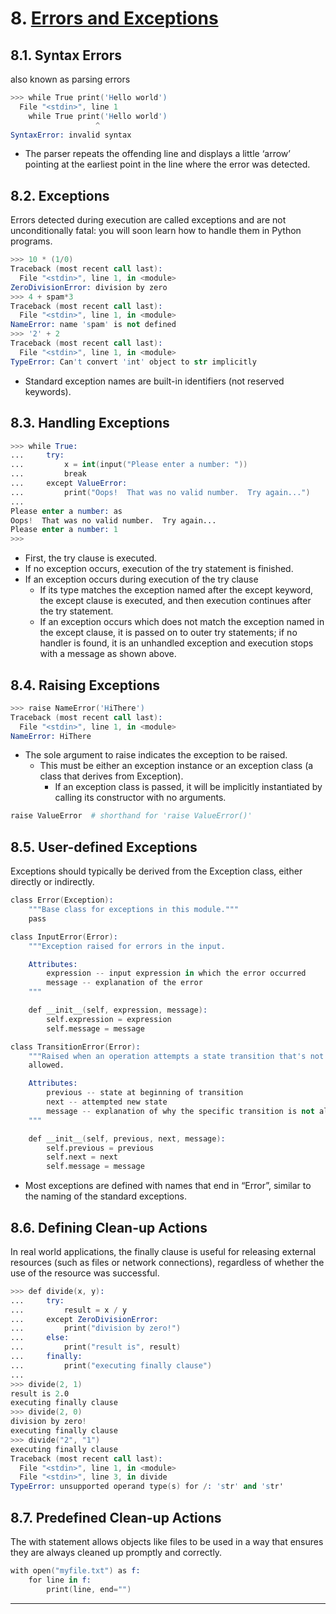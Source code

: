 # 8. [Errors and Exceptions]

## 8.1. Syntax Errors

also known as parsing errors

```s
>>> while True print('Hello world')
  File "<stdin>", line 1
    while True print('Hello world')
                   ^
SyntaxError: invalid syntax
```

- The parser repeats the offending line and displays a little ‘arrow’ pointing at the earliest point in the line where the error was detected.

## 8.2. Exceptions

Errors detected during execution are called exceptions and are not unconditionally fatal: you will soon learn how to handle them in Python programs.

```s
>>> 10 * (1/0)
Traceback (most recent call last):
  File "<stdin>", line 1, in <module>
ZeroDivisionError: division by zero
>>> 4 + spam*3
Traceback (most recent call last):
  File "<stdin>", line 1, in <module>
NameError: name 'spam' is not defined
>>> '2' + 2
Traceback (most recent call last):
  File "<stdin>", line 1, in <module>
TypeError: Can't convert 'int' object to str implicitly
```

- Standard exception names are built-in identifiers (not reserved keywords).

## 8.3. Handling Exceptions

```s
>>> while True:
...     try:
...         x = int(input("Please enter a number: "))
...         break
...     except ValueError:
...         print("Oops!  That was no valid number.  Try again...")
...
Please enter a number: as
Oops!  That was no valid number.  Try again...
Please enter a number: 1
>>>
```

- First, the try clause is executed.
- If no exception occurs, execution of the try statement is finished.
- If an exception occurs during execution of the try clause
  - If its type matches the exception named after the except keyword, the except clause is executed, and then execution continues after the try statement.
  - If an exception occurs which does not match the exception named in the except clause, it is passed on to outer try statements; if no handler is found, it is an unhandled exception and execution stops with a message as shown above.

## 8.4. Raising Exceptions

```s
>>> raise NameError('HiThere')
Traceback (most recent call last):
  File "<stdin>", line 1, in <module>
NameError: HiThere
```

- The sole argument to raise indicates the exception to be raised.
  - This must be either an exception instance or an exception class (a class that derives from Exception).
    - If an exception class is passed, it will be implicitly instantiated by calling its constructor with no arguments.

```s
raise ValueError  # shorthand for 'raise ValueError()'
```

## 8.5. User-defined Exceptions

Exceptions should typically be derived from the Exception class, either directly or indirectly.

```s
class Error(Exception):
    """Base class for exceptions in this module."""
    pass

class InputError(Error):
    """Exception raised for errors in the input.

    Attributes:
        expression -- input expression in which the error occurred
        message -- explanation of the error
    """

    def __init__(self, expression, message):
        self.expression = expression
        self.message = message

class TransitionError(Error):
    """Raised when an operation attempts a state transition that's not
    allowed.

    Attributes:
        previous -- state at beginning of transition
        next -- attempted new state
        message -- explanation of why the specific transition is not allowed
    """

    def __init__(self, previous, next, message):
        self.previous = previous
        self.next = next
        self.message = message
```

- Most exceptions are defined with names that end in “Error”, similar to the naming of the standard exceptions.

## 8.6. Defining Clean-up Actions

In real world applications, the finally clause is useful for releasing external resources (such as files or network connections), regardless of whether the use of the resource was successful.

```s
>>> def divide(x, y):
...     try:
...         result = x / y
...     except ZeroDivisionError:
...         print("division by zero!")
...     else:
...         print("result is", result)
...     finally:
...         print("executing finally clause")
...
>>> divide(2, 1)
result is 2.0
executing finally clause
>>> divide(2, 0)
division by zero!
executing finally clause
>>> divide("2", "1")
executing finally clause
Traceback (most recent call last):
  File "<stdin>", line 1, in <module>
  File "<stdin>", line 3, in divide
TypeError: unsupported operand type(s) for /: 'str' and 'str'
```

## 8.7. Predefined Clean-up Actions

The with statement allows objects like files to be used in a way that ensures they are always cleaned up promptly and correctly.

```s
with open("myfile.txt") as f:
    for line in f:
        print(line, end="")
```

---

[Errors and Exceptions]:https://docs.python.org/3/tutorial/errors.html
